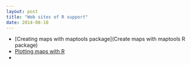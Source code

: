 ```yaml
---
layout: post
title: "Web sites of R support"
date: 2014-08-10
---
```



* [Creating maps with maptools package](Create maps with maptools R package)
* [Plotting maps with R](https://sites.google.com/site/spatialr/plottingmaps)
* 
